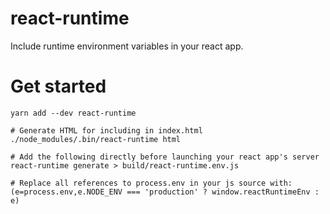 react-runtime
=============

Include runtime environment variables in your react app.

# Get started

	yarn add --dev react-runtime

	# Generate HTML for including in index.html
	./node_modules/.bin/react-runtime html

	# Add the following directly before launching your react app's server
	react-runtime generate > build/react-runtime.env.js

	# Replace all references to process.env in your js source with:
	(e=process.env,e.NODE_ENV === 'production' ? window.reactRuntimeEnv : e)
